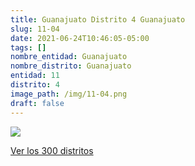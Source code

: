 ```yaml
---
title: Guanajuato Distrito 4 Guanajuato
slug: 11-04
date: 2021-06-24T10:46:05-05:00
tags: []
nombre_entidad: Guanajuato
nombre_distrito: Guanajuato
entidad: 11
distrito: 4
image_path: /img/11-04.png
draft: false
---
```


![](/img/11-04.png)

[Ver los 300 distritos](/docs/elecciones-2021)
